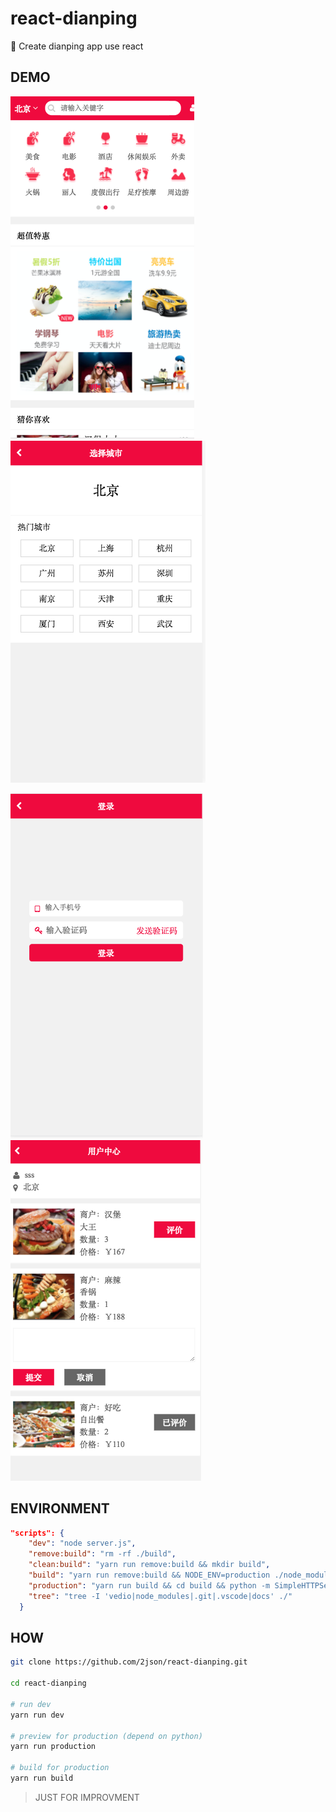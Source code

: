 # react-dianping
:dolls: Create dianping app use react

## DEMO

![](https://github.com/2json/react-dianping/blob/master/resources/d1.png)    ![](https://github.com/2json/react-dianping/blob/master/resources/d2.png)

![](https://github.com/2json/react-dianping/blob/master/resources/d3.png)
![](https://github.com/2json/react-dianping/blob/master/resources/d4.png)

## ENVIRONMENT

```json
"scripts": {
    "dev": "node server.js",
    "remove:build": "rm -rf ./build",
    "clean:build": "yarn run remove:build && mkdir build",
    "build": "yarn run remove:build && NODE_ENV=production ./node_modules/.bin/webpack --progress --colors",
    "production": "yarn run build && cd build && python -m SimpleHTTPServer",
    "tree": "tree -I 'vedio|node_modules|.git|.vscode|docs' ./"
  }
```

## HOW

```bash
git clone https://github.com/2json/react-dianping.git

cd react-dianping

# run dev
yarn run dev

# preview for production (depend on python)
yarn run production

# build for production
yarn run build
```

> JUST FOR IMPROVMENT
